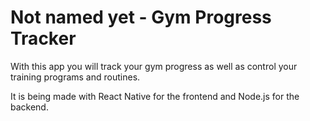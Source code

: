 # Not named yet - Gym Progress Tracker

With this app you will track your gym progress as well as control your training programs and routines.

It is being made with React Native for the frontend and Node.js for the backend.

